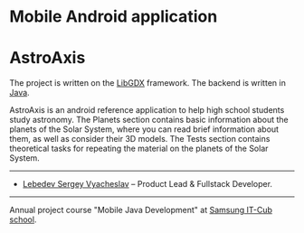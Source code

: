 # Mobile Android application
# AstroAxis

The project is written on the [LibGDX](libgdx.com) framework. 
The backend is written in [Java](java.com).

AstroAxis is an android reference application to help high school students study astronomy.
The Planets section contains basic information about the planets of the Solar System,
where you can read brief information about them, as well as consider their 3D models.
The Tests section contains theoretical tasks for repeating the material on the planets of the Solar System.

___

* [Lebedev Sergey Vyacheslav](https://github.com/LebedevSergeyVach) – Product Lead & Fullstack Developer.

---

Annual project course "Mobile Java Development" at [Samsung IT-Cub school](https://innovationcampus.ru/itschool/). 
